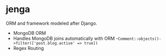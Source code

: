 jenga
=====

ORM and framework modeled after Django.
- MongoDB ORM
- Handles MongoDB joins automatically with ORM
-`Comment::objects()->filter(['post.blog.active' => true])`
- Regex Routing
